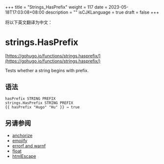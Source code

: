 +++
title = "Strings_HasPrefix"
weight = 117
date = 2023-05-18T17:03:08+08:00
description = ""
isCJKLanguage = true
draft = false
+++

将以下英文翻译为中文：
# strings.HasPrefix

[https://gohugo.io/functions/strings.hasprefix/](https://gohugo.io/functions/strings.hasprefix/)

Tests whether a string begins with prefix.

## 语法

```
hasPrefix STRING PREFIX
strings.HasPrefix STRING PREFIX
{{ hasPrefix "Hugo" "Hu" }} → true
```

## 另请参阅

- [anchorize](https://gohugo.io/functions/anchorize/)
- [emojify](https://gohugo.io/functions/emojify/)
- [errorf and warnf](https://gohugo.io/functions/errorf/)
- [float](https://gohugo.io/functions/float/)
- [htmlEscape](https://gohugo.io/functions/htmlescape/)
